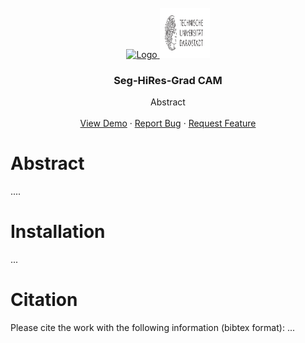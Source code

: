 <br />
<div align="center">
  <a href="https://github.com">
    <img src="readme_images/IGD.png" alt="Logo" width="300" height="124">
  </a>
  <a href="https://github.com">
    <img src="readme_images/TUDA.png" alt="Logo" width="80" height="80">
  </a>

  <h3 align="center">Seg-HiRes-Grad CAM</h3>

  <p align="center">
    Abstract
    <br />
    <br />
    <a href="https://github.com/">View Demo</a>
    ·
    <a href="https://github.com/">Report Bug</a>
    ·
    <a href="https://github.com/">Request Feature</a>
  </p>
</div>


# Abstract
....


# Installation
...

# Citation
Please cite the work with the following information (bibtex format):
...
